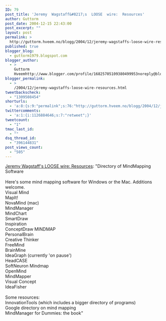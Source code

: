 ```yaml
---
ID: 79
post_title: 'Jeremy  Wagstaff&#8217;s  LOOSE  wire:  Resources'
author: Guttorm
post_date: 2004-12-15 22:43:00
post_excerpt: ""
layout: post
permalink: >
  http://guttorm.hveem.no/blogg/2004/12/jeremy-wagstaffs-loose-wire-resources/
published: true
blogger_blog:
  - guttorm1979.blogspot.com
blogger_author:
  - >
    Guttorm
    Hveemhttp://www.blogger.com/profile/16825705109380499953noreply@blogger.com
blogger_permalink:
  - >
    /2004/12/jeremy-wagstaffs-loose-wire-resources.html
tweetbackscheck:
  - "1309508454"
shorturls:
  - 'a:8:{s:9:"permalink";s:76:"http://guttorm.hveem.no/blogg/2004/12/jeremy-wagstaffs-loose-wire-resources/";s:7:"tinyurl";s:25:"http://tinyurl.com/7dk2jr";s:4:"isgd";s:17:"http://is.gd/gGTG";s:5:"snipr";s:22:"http://snipr.com/agy41";s:5:"snurl";s:22:"http://snurl.com/agy41";s:7:"snipurl";s:24:"http://snipurl.com/agy41";s:4:"trim";s:17:"http://tr.im/bbb0";s:5:"bitly";s:19:"http://bit.ly/Ezbi0";}'
twittercomments:
  - 'a:1:{i:1126884646;s:7:"retweet";}'
tweetcount:
  - "1"
tmac_last_id:
  - ""
dsq_thread_id:
  - "396144831"
post_views_count:
  - "505"
---
```

<a href="http://loosewire.typepad.com/blog/resources/">Jeremy Wagstaff's LOOSE wire: Resources</a>: "Directory of MindMapping Software
<br />
<br />Here's some mind mapping software for Windows or the Mac. Additions welcome. 
<br />Visual Mind
<br />MapIt!
<br />NovaMind (mac)
<br />MindManager
<br />MindChart
<br />SmartDraw
<br />Inspiration
<br />ConceptDraw MINDMAP
<br />PersonalBrain
<br />Creative Thinker
<br />FreeMind
<br />BrainMine
<br />IdeaGraph (currently 'on pause')
<br />HeadCASE
<br />SoftNeuron Mindmap
<br />OpenMind
<br />MindMapper
<br />Visual Concept
<br />IdeaFisher
<br />
<br />Some resources:
<br />InnovationTools (which includes a bigger directory of programs)
<br />Google directory on mind mapping
<br />MindManager for Dummies: the book"